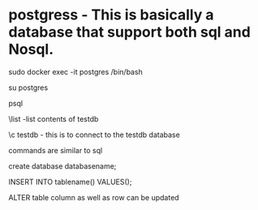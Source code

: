 # postgress - This is basically a database that support both sql and Nosql.

sudo docker exec -it postgres /bin/bash

su postgres

psql

\list -list contents of testdb

\c testdb - this is to connect to the testdb database

commands are similar to sql 

create database databasename;

INSERT INTO tablename() VALUES();

ALTER table column as well as row can be updated


